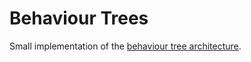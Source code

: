 # Behaviour Trees

Small implementation of the [behaviour tree architecture](https://en.wikipedia.org/wiki/Behavior_tree_(artificial_intelligence,_robotics_and_control)).
